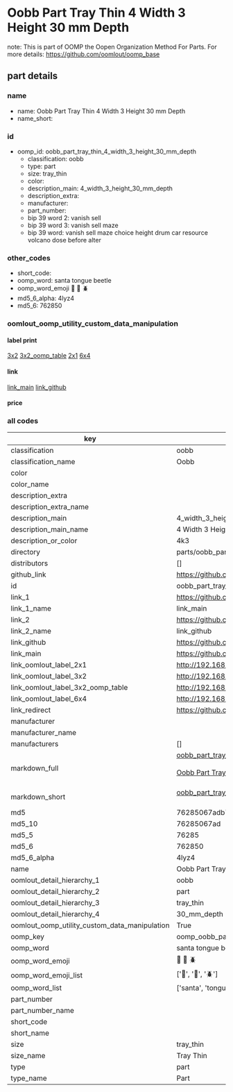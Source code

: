 # Oobb Part Tray Thin 4 Width 3 Height 30 mm Depth  

note: This is part of OOMP the Oopen Organization Method For Parts. For more details: https://github.com/oomlout/oomp_base

##  part details
  







### name
* name: Oobb Part Tray Thin 4 Width 3 Height 30 mm Depth
* name_short: 
### id
* oomp_id: oobb_part_tray_thin_4_width_3_height_30_mm_depth
  * classification: oobb
  * type: part
  * size: tray_thin
  * color: 
  * description_main: 4_width_3_height_30_mm_depth
  * description_extra: 
  * manufacturer: 
  * part_number: 
  * bip 39 word 2: vanish sell
  * bip 39 word 3: vanish sell maze
  * bip 39 word: vanish sell maze choice height drum car resource volcano dose before alter

### other_codes
* short_code: 
* oomp_word: santa tongue beetle
* oomp_word_emoji :santa: :tongue: :beetle:
* md5_6_alpha: 4lyz4
* md5_6: 762850






### oomlout_oomp_utility_custom_data_manipulation
#### label print
[3x2](http://192.168.1.245:1112/?label=oomp%204lyz4)
[3x2_oomp_table](http://192.168.1.108:1112/?label=oomp%204lyz4)
[2x1](http://192.168.1.242:1112/?label=oomp%204lyz4)
[6x4](http://192.168.1.55:1112/?label=oomp%204lyz4)    

#### link

[link_main](https://github.com/oomlout/oomlout_oomp_version_1_messy/tree/main/parts/oobb_part_tray_thin_4_width_3_height_30_mm_depth) [link_github](https://github.com/oomlout/oomlout_oomp_version_1_messy/tree/main/parts/oobb_part_tray_thin_4_width_3_height_30_mm_depth)                             

#### price







### all codes 
| key | value |  
| --- | --- |  
| classification | oobb |  
| classification_name | Oobb |  
| color |  |  
| color_name |  |  
| description_extra |  |  
| description_extra_name |  |  
| description_main | 4_width_3_height_30_mm_depth |  
| description_main_name | 4 Width 3 Height 30 mm Depth |  
| description_or_color | 4k3 |  
| directory | parts/oobb_part_tray_thin_4_width_3_height_30_mm_depth |  
| distributors | [] |  
| github_link | https://github.com/oomlout/oomlout_oomp_part_src/tree/main/parts/oobb_part_tray_thin_4_width_3_height_30_mm_depth |  
| id | oobb_part_tray_thin_4_width_3_height_30_mm_depth |  
| link_1 | https://github.com/oomlout/oomlout_oomp_version_1_messy/tree/main/parts/oobb_part_tray_thin_4_width_3_height_30_mm_depth |  
| link_1_name | link_main |  
| link_2 | https://github.com/oomlout/oomlout_oomp_version_1_messy/tree/main/parts/oobb_part_tray_thin_4_width_3_height_30_mm_depth |  
| link_2_name | link_github |  
| link_github | https://github.com/oomlout/oomlout_oomp_version_1_messy/tree/main/parts/oobb_part_tray_thin_4_width_3_height_30_mm_depth |  
| link_main | https://github.com/oomlout/oomlout_oomp_version_1_messy/tree/main/parts/oobb_part_tray_thin_4_width_3_height_30_mm_depth |  
| link_oomlout_label_2x1 | http://192.168.1.242:1112/?label=oomp%204lyz4 |  
| link_oomlout_label_3x2 | http://192.168.1.245:1112/?label=oomp%204lyz4 |  
| link_oomlout_label_3x2_oomp_table | http://192.168.1.108:1112/?label=oomp%204lyz4 |  
| link_oomlout_label_6x4 | http://192.168.1.55:1112/?label=oomp%204lyz4 |  
| link_redirect | https://github.com/oomlout/oomlout_oomp_version_1_messy/tree/main/parts/oobb_part_tray_thin_4_width_3_height_30_mm_depth |  
| manufacturer |  |  
| manufacturer_name |  |  
| manufacturers | [] |  
| markdown_full | [oobb_part_tray_thin_4_width_3_height_30_mm_depth](none)<br>[](none)<br>[Oobb Part Tray Thin 4 Width 3 Height 30 Mm Depth](none)<br><br> |  
| markdown_short | [oobb_part_tray_thin_4_width_3_height_30_mm_depth](none)<br><br> |  
| md5 | 76285067adb784490e3552831330df8a |  
| md5_10 | 76285067ad |  
| md5_5 | 76285 |  
| md5_6 | 762850 |  
| md5_6_alpha | 4lyz4 |  
| name | Oobb Part Tray Thin 4 Width 3 Height 30 mm Depth |  
| oomlout_detail_hierarchy_1 | oobb |  
| oomlout_detail_hierarchy_2 | part |  
| oomlout_detail_hierarchy_3 | tray_thin |  
| oomlout_detail_hierarchy_4 | 30_mm_depth |  
| oomlout_oomp_utility_custom_data_manipulation | True |  
| oomp_key | oomp_oobb_part_tray_thin_4_width_3_height_30_mm_depth |  
| oomp_word | santa tongue beetle |  
| oomp_word_emoji | :santa: :tongue: :beetle: |  
| oomp_word_emoji_list | [':santa:', ':tongue:', ':beetle:'] |  
| oomp_word_list | ['santa', 'tongue', 'beetle'] |  
| part_number |  |  
| part_number_name |  |  
| short_code |  |  
| short_name |  |  
| size | tray_thin |  
| size_name | Tray Thin |  
| type | part |  
| type_name | Part |  
